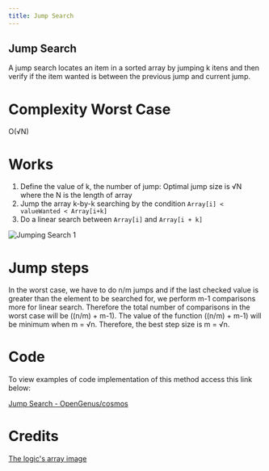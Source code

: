 ```yaml
---
title: Jump Search
---
```


## Jump Search
A jump search locates an item in a sorted array by jumping k itens and then verify if the item wanted is between 
the previous jump and current jump.

# Complexity Worst Case
O(√N)

# Works
1. Define the value of k, the number of jump: Optimal jump size is √N where the N is the length of array
2. Jump the array k-by-k searching by the condition `Array[i] < valueWanted < Array[i+k]`
3. Do a linear search between `Array[i]` and `Array[i + k]`

![Jumping Search 1](https://i1.wp.com/theoryofprogramming.com/wp-content/uploads/2016/11/jump-search-1.jpg?resize=676%2C290)

# Jump steps

In the worst case, we have to do n/m jumps and if the last checked value is greater than the element to be searched for, we perform m-1 comparisons more for linear search. Therefore the total number of comparisons in the worst case will be ((n/m) + m-1). The value of the function ((n/m) + m-1) will be minimum when m = √n. Therefore, the best step size is m = √n.

# Code 
To view examples of code implementation of this method access this link below:

[Jump Search - OpenGenus/cosmos](https://github.com/OpenGenus/cosmos/tree/master/code/search/jump_search)

# Credits

[The logic's array image](http://theoryofprogramming.com/2016/11/10/jump-search-algorithm/)
